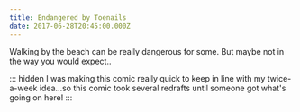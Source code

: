 ```yaml
---
title: Endangered by Toenails
date: 2017-06-28T20:45:00.000Z
---
```


Walking by the beach can be really dangerous for some. But maybe not in the way you would expect..

::: hidden
I was making this comic really quick to keep in line with my twice-a-week idea...so this comic took several redrafts until someone got what's going on here!
:::